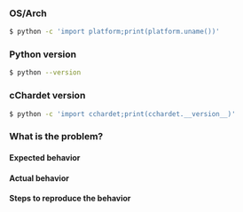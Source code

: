 ### OS/Arch

```bash
$ python -c 'import platform;print(platform.uname())'
```

### Python version

```bash
$ python --version
```

### cChardet version

```bash
$ python -c 'import cchardet;print(cchardet.__version__)'
```

### What is the problem?

#### Expected behavior

#### Actual behavior

#### Steps to reproduce the behavior
